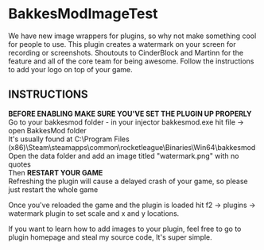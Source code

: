 # BakkesModImageTest

We have new image wrappers for plugins, so why not make something cool for people to use. This plugin creates a watermark on your screen for recording or screenshots. Shoutouts to CinderBlock and Martinn for the feature and all of the core team for being awesome. Follow the instructions to add your logo on top of your game.

## INSTRUCTIONS
**BEFORE ENABLING MAKE SURE YOU'VE SET THE PLUGIN UP PROPERLY**  
Go to your bakkesmod folder - in your injector bakkesmod.exe hit file -> open BakkesMod folder  
It's usually found at C:\Program Files (x86)\Steam\steamapps\common\rocketleague\Binaries\Win64\bakkesmod  
Open the data folder and add an image titled "watermark.png" with no quotes  
Then **RESTART YOUR GAME**  
Refreshing the plugin will cause a delayed crash of your game, so please just restart the whole game

Once you've reloaded the game and the plugin is loaded hit f2 -> plugins -> watermark plugin to set scale and x and y locations.


If you want to learn how to add images to your plugin, feel free to go to plugin homepage and steal my source code, It's super simple.
